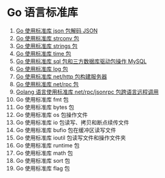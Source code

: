 # Go 语言标准库
1. [Go 使用标准库 json 包解码 JSON](https://mp.weixin.qq.com/s/OyPlXss8L6zSb0HGIydbrw)
2. [Go 使用标准库 strconv 包](https://mp.weixin.qq.com/s/ZULa_S-jSOMHS0-SiFqz4A)
3. [Go 使用标准库 strings 包](https://mp.weixin.qq.com/s/ZULa_S-jSOMHS0-SiFqz4A)
4. [Go 使用标准库 time 包](https://mp.weixin.qq.com/s/ZULa_S-jSOMHS0-SiFqz4A)
5. [Go 使用标准库 sql 包和三方数据库驱动包操作 MySQL](https://mp.weixin.qq.com/s/JEWaU7DTkNllxK28BKvFUA)
6. [Go 使用标准库 log 包](https://mp.weixin.qq.com/s/_R-xcuyHOc_iCx2Bd_pA5w)
7. [Go 使用标准库 net/http 包构建服务器](https://mp.weixin.qq.com/s/gsv3zW0HQaGMSxH9CtjiFA)
8. [Go 使用标准库 net/rpc 包](https://mp.weixin.qq.com/s/IospmGnkC-y9ddJx_9JGzg)
9. [Golang 语言使用标准库 net/rpc/jsonrpc 包跨语言远程调用](https://mp.weixin.qq.com/s/Zhg5FBgB6XPC37kA0GcgKg)
10. Go 使用标准库 fmt 包
11. Go 使用标准库 bytes 包
12. Go 使用标准库 os 包操作文件
13. Go 使用标准库 io 包读写、拷贝和断点续传文件
14. Go 使用标准库 bufio 包在缓冲区读写文件
15. Go 使用标准库 ioutil 包读写文件和操作文件夹
16. Go 使用标准库 runtime 包
17. Go 使用标准库 math 包
18. Go 使用标准库 sort 包
19. Go 使用标准库 flag 包